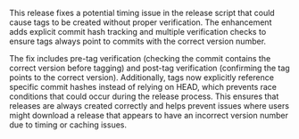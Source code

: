 This release fixes a potential timing issue in the release script that could cause tags to be created without proper verification. The enhancement adds explicit commit hash tracking and multiple verification checks to ensure tags always point to commits with the correct version number.

The fix includes pre-tag verification (checking the commit contains the correct version before tagging) and post-tag verification (confirming the tag points to the correct version). Additionally, tags now explicitly reference specific commit hashes instead of relying on HEAD, which prevents race conditions that could occur during the release process. This ensures that releases are always created correctly and helps prevent issues where users might download a release that appears to have an incorrect version number due to timing or caching issues.
